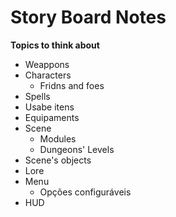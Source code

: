# Story Board Notes  
  **Topics to think about**  
  - Weappons  
  - Characters  
    - Fridns and foes  
  - Spells  
  - Usabe itens  
  - Equipaments  
  - Scene  
    - Modules  
    - Dungeons' Levels  
  - Scene's objects  
  - Lore  
  - Menu  
    - Opções configuráveis  
  - HUD  
